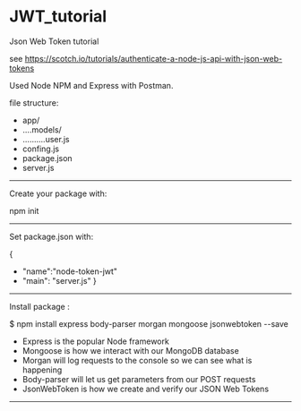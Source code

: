 # JWT_tutorial
Json Web Token tutorial

see https://scotch.io/tutorials/authenticate-a-node-js-api-with-json-web-tokens

Used Node NPM  and Express with Postman.

file structure:

- app/
- ....models/
- ..........user.js
- confing.js
- package.json
- server.js
-------------------------------------------

Create your package with:

npm init    

-------------------------------------------

Set package.json with:

{
-	"name":"node-token-jwt"
-	"main": "server.js"
}

---------------------------------------------

Install package :

$ npm install express body-parser morgan mongoose jsonwebtoken --save

- Express is the popular Node framework
- Mongoose is how we interact with our MongoDB database
- Morgan will log requests to the console so we can see what is happening
- Body-parser will let us get parameters from our POST requests
- JsonWebToken is how we create and verify our JSON Web Tokens

-----------------------------------------------